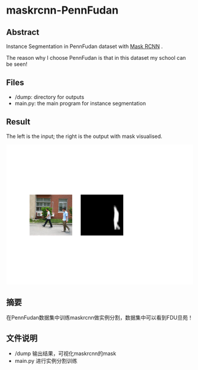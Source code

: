 # maskrcnn-PennFudan

## Abstract

Instance Segmentation in PennFudan dataset with [Mask RCNN](https://arxiv.org/pdf/1703.06870v3.pdf) .

The reason why I choose PennFudan is that in this dataset my school can be seen!

## Files
* /dump: directory for outputs
* main.py: the main program for instance segmentation

## Result

The left is the input; the right is the output with mask visualised.

![](https://github.com/TrueNobility303/maskrcnn-PennFudan/blob/master/dump/25.png)
## 摘要
在PennFudan数据集中训练maskrcnn做实例分割，数据集中可以看到FDU旦苑！

## 文件说明
* /dump 输出结果，可视化maskrcnn的mask
* main.py 进行实例分割训练

